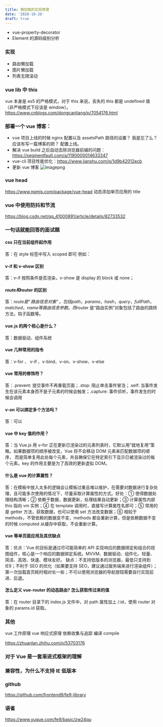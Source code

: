 ```yaml
---
title: 懒加载的实现原理
date: '2020-10-26'
draft: true
---
```


- vue-property-decorator
- Element 的源码级别分析

### 实现

- 路由懒加载
- 图片懒加载
- 列表无限滚动

### vue lib 中 this

vue 本身是 es5 的严格模式，对于 this 来说，丢失的 this 都是 undefined 值（非严格模式下应该是 window）。
https://www.cnblogs.com/dongcanliang/p/7054176.html

### 部署一个 vue 博客：

- vue 项目上线的时候 nginx 配置以及 assetsPath 路径的设置？ 我是忘了么？ 应该有写一篇博客的把？ 配置上线。
- 解决 vue build 之后自动去除浏览器前缀的问题： https://segmentfault.com/a/1190000014633347
- vue-cli 项目性能优化：https://www.jianshu.com/p/1d9b42012ecb
- 更新 vue 博客 ![imagepng](http://media.zhijianzhang.cn//file/2018/10/1a004525ef6f468ebf36318d5f58407d_image.png)

### vue head

https://www.npmjs.com/package/vue-head 动态添加单页应用的 title

### vue 中使用防抖和节流

https://blog.csdn.net/qq_41000891/article/details/82733532

### 一句话就能回答的面试题

#### css 只在当前组件起作用

答：在 style 标签中写入 scoped 即可 例如：<style scoped></style>

#### v-if 和 v-show 区别

答：v-if 按照条件是否渲染，v-show 是 display 的 block 或 none；

#### $route和$router 的区别

答：$route是“路由信息对象”，包括path，params，hash，query，fullPath，matched，name等路由信息参数。而$router 是“路由实例”对象包括了路由的跳转方法，钩子函数等。

#### vue.js 的两个核心是什么？

答：数据驱动、组件系统

#### vue 几种常用的指令

答：v-for 、 v-if 、v-bind、v-on、v-show、v-else

#### vue 常用的修饰符？

答：.prevent: 提交事件不再重载页面；.stop: 阻止单击事件冒泡；.self: 当事件发生在该元素本身而不是子元素的时候会触发；.capture: 事件侦听，事件发生的时候会调用

#### v-on 可以绑定多个方法吗？

答：可以

#### vue 中 key 值的作用？

答：当 Vue.js 用 v-for 正在更新已渲染过的元素列表时，它默认用“就地复用”策略。如果数据项的顺序被改变，Vue 将不会移动 DOM 元素来匹配数据项的顺序， 而是简单复用此处每个元素，并且确保它在特定索引下显示已被渲染过的每个元素。key 的作用主要是为了高效的更新虚拟 DOM。

#### 什么是 vue 的计算属性？

答：在模板中放入太多的逻辑会让模板过重且难以维护，在需要对数据进行复杂处理，且可能多次使用的情况下，尽量采取计算属性的方式。好处：① 使得数据处理结构清晰；② 依赖于数据，数据更新，处理结果自动更新；③ 计算属性内部 this 指向 vm 实例；④ 在 template 调用时，直接写计算属性名即可；⑤ 常用的是 getter 方法，获取数据，也可以使用 set 方法改变数据；⑥ 相较于 methods，不管依赖的数据变不变，methods 都会重新计算，但是依赖数据不变的时候 computed 从缓存中获取，不会重新计算。

#### vue 等单页面应用及其优缺点

答：优点：Vue 的目标是通过尽可能简单的 API 实现响应的数据绑定和组合的视图组件，核心是一个响应的数据绑定系统。MVVM、数据驱动、组件化、轻量、简洁、高效、快速、模块友好。
缺点：不支持低版本的浏览器，最低只支持到 IE9；不利于 SEO 的优化（如果要支持 SEO，建议通过服务端来进行渲染组件）；第一次加载首页耗时相对长一些；不可以使用浏览器的导航按钮需要自行实现前进、后退。

#### 怎么定义 vue-router 的动态路由? 怎么获取传过来的值

答：在 router 目录下的 index.js 文件中，对 path 属性加上 /:id，使用 router 对象的 params.id 获取。

### 其他

vue 工作原理
vue 响应式原理
依赖收集与追踪
编译 compile

https://zhuanlan.zhihu.com/p/53703176

### 对于 Vue 是一套渐进式框架的理解

### 兼容性，为什么不支持 IE 低版本

### github

<https://github.com/frontend9/fe9-library>

### 语雀

<https://www.yuque.com/fe9/basic/zw24qu>
